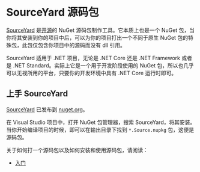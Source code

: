 # SourceYard 源码包

[SourceYard](about.md) 是[开源](https://github.com/dotnet-campus/SourceYard/blob/master/LICENSE)的 NuGet 源码包制作工具。它本质上也是一个 NuGet 包，当你将其安装到你的项目中后，可以为你的项目打出一个不同于原生 NuGet 包的特殊包，此包仅包含你项目中的源码而没有 dll 引用。

SourceYard 适用于 .NET 项目，无论是 .NET Core 还是 .NET Framework 或者是 .NET Standard。实际上它是一个用于开发阶段使用的 NuGet 包，所以也几乎可以无视所用的平台，只要你的开发环境中具有 .NET Core 运行时即可。

## 上手 SourceYard

[SourceYard](https://www.nuget.org/packages/SourceYard/) 已发布到 [nuget.org](https://nuget.org/)。

在 Visual Studio 项目中，打开 NuGet 包管理器，搜索 SourceYard，将其安装。当你开始编译项目的时候，即可以在输出目录下找到 `*.Source.nupkg` 包，这便是源码包。

关于如何打一个源码包以及如何安装和使用源码包，请阅读：

- [入门](get-started.md)

